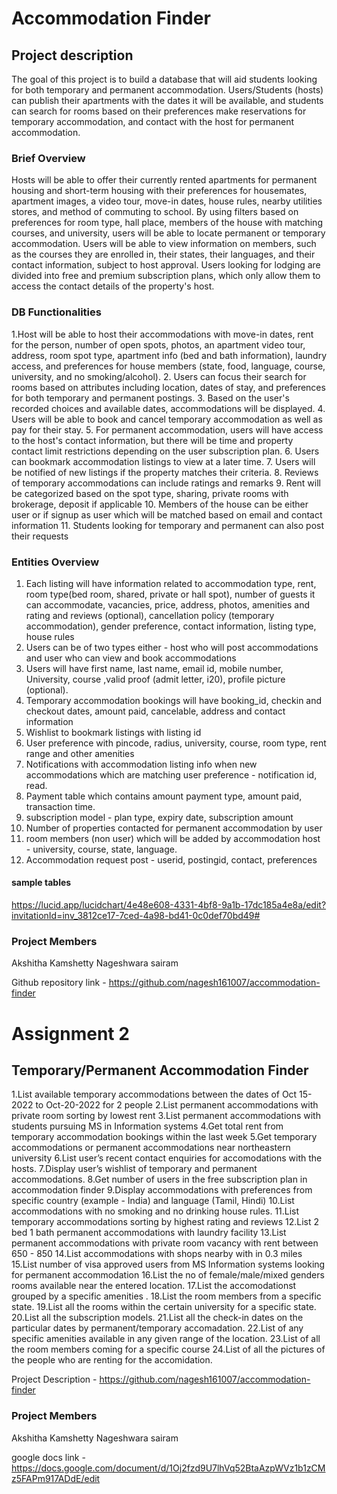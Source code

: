 # Accommodation Finder

## Project description

The goal of this project is to build a database that will aid students looking for both temporary and permanent accommodation. Users/Students (hosts) can publish their apartments with the dates it will be available, and students can search for rooms based on their preferences make reservations for temporary accommodation, and contact with the host for permanent accommodation.

### Brief Overview

Hosts will be able to offer their currently rented apartments for permanent housing and short-term housing with their preferences for housemates, apartment images, a video tour, move-in dates, house rules, nearby utilities stores, and method of commuting to school. By using filters based on preferences for room type, hall place, members of the house with matching courses, and university, users will be able to locate permanent or temporary accommodation. Users will be able to view information on members, such as the courses they are enrolled in, their states, their languages, and their contact information, subject to host approval. Users looking for lodging are divided into free and premium subscription plans, which only allow them to access the contact details of the property's host.

### DB Functionalities

1.Host will be able to host their accommodations with move-in dates, rent for the person, number of open spots, photos, an apartment video tour, address, room spot type, apartment info (bed and bath information), laundry access, and preferences for house members (state, food, language, course, university, and no smoking/alcohol). 2. Users can focus their search for rooms based on attributes including location, dates of stay, and preferences for both temporary and permanent postings. 3. Based on the user's recorded choices and available dates, accommodations will be displayed. 4. Users will be able to book and cancel temporary accommodation as well as pay for their stay. 5. For permanent accommodation, users will have access to the host's contact information, but there will be time and property contact limit restrictions depending on the user subscription plan. 6. Users can bookmark accommodation listings to view at a later time. 7. Users will be notified of new listings if the property matches their criteria. 8. Reviews of temporary accommodations can include ratings and remarks 9. Rent will be categorized based on the spot type, sharing, private rooms with brokerage, deposit if applicable 10. Members of the house can be either user or if signup as user which will be matched based on email and contact information 11. Students looking for temporary and permanent can also post their requests

### Entities Overview

1. Each listing will have information related to accommodation type, rent, room type(bed room, shared, private or hall spot), number of guests it can accommodate, vacancies, price, address, photos, amenities and rating and reviews (optional), cancellation policy (temporary accommodation), gender preference, contact information, listing type, house rules
2. Users can be of two types either - host who will post accommodations and user who can view and book accommodations
3. Users will have first name, last name, email id, mobile number, University, course ,valid proof (admit letter, i20), profile picture (optional).
4. Temporary accommodation bookings will have booking_id, checkin and checkout dates, amount paid, cancelable, address and contact information
5. Wishlist to bookmark listings with listing id
6. User preference with pincode, radius, university, course, room type, rent range and other amenities
7. Notifications with accommodation listing info when new accommodations which are matching user preference - notification id, read.
8. Payment table which contains amount payment type, amount paid, transaction time.
9. subscription model - plan type, expiry date, subscription amount
10. Number of properties contacted for permanent accommodation by user
11. room members (non user) which will be added by accommodation host - university, course, state, language.
12. Accommodation request post - userid, postingid, contact, preferences

#### sample tables

https://lucid.app/lucidchart/4e48e608-4331-4bf8-9a1b-17dc185a4e8a/edit?invitationId=inv_3812ce17-7ced-4a98-bd41-0c0def70bd49#

### Project Members

Akshitha Kamshetty
Nageshwara sairam

Github repository link - https://github.com/nagesh161007/accommodation-finder

# Assignment 2

## Temporary/Permanent Accommodation Finder

1.List available temporary accommodations between the dates of Oct 15-2022 to Oct-20-2022 for 2 people
2.List permanent accommodations with private room sorting by lowest rent
3.List permanent accommodations with students pursuing MS in Information systems
4.Get total rent from temporary accommodation bookings within the last week
5.Get temporary accommodations or permanent accommodations near northeastern university
6.List user’s recent contact enquiries for accomodations with the hosts.
7.Display user’s wishlist of temporary and permanent accommodations.
8.Get number of users in the free subscription plan in accommodation finder
9.Display accommodations with preferences from specific country (example - India) and language (Tamil, Hindi)
10.List accommodations with no smoking and no drinking house rules.
11.List temporary accommodations sorting by highest rating and reviews
12.List 2 bed 1 bath permanent accommodations with laundry facility
13.List permanent accommodations with private room vacancy with rent between 650 - 850
14.List accommodations with shops nearby with in 0.3 miles
15.List number of visa approved users from MS Information systems looking for permanent accommodation
16.List the no of female/male/mixed  genders rooms available near the entered location.
17.List the accomodationst grouped by a specific amenities .
18.List the room members from a specific state.
19.List all the rooms within the certain university for a specific state.
20.List all the subscription models.
21.List all the check-in dates on the particular dates by permanent/temporary accomadation.
22.List of any specific amenities available in any given range of the location.
23.List of all the room members  coming for a specific course
24.List of all the pictures of the people who are renting for the accomidation.


Project Description - https://github.com/nagesh161007/accommodation-finder

### Project Members

Akshitha Kamshetty
Nageshwara sairam

google docs link - https://docs.google.com/document/d/1Oj2fzd9U7lhVq52BtaAzpWVz1b1zCMz5FAPm917ADdE/edit
